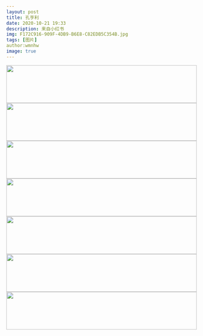 ```yaml
---
layout: post
title: 孔亨利
date: 2020-10-21 19:33
description: 来自小红书
img: F172C916-909F-4DB9-B6E8-C82EDB5C354B.jpg
tags: [图片]
author:wmnhw
image: true
---
```

<img src="https://gdindex.wmnhw.workers.dev/%25E5%25B8%2585%25E5%2593%25A5%25E5%259B%25BE%25E5%25BA%2593/%25E5%25B0%258F%25E7%25BA%25A2%25E4%25B9%25A6-%25E5%25AD%2594%25E4%25BA%25A8%25E5%2588%25A9/F172C916-909F-4DB9-B6E8-C82EDB5C354B.jpeg" width="100%" height="100"/>

<img src="https://gdindex.wmnhw.workers.dev/%25E5%25B8%2585%25E5%2593%25A5%25E5%259B%25BE%25E5%25BA%2593/%25E5%25B0%258F%25E7%25BA%25A2%25E4%25B9%25A6-%25E5%25AD%2594%25E4%25BA%25A8%25E5%2588%25A9/AA0DED01-88A7-4449-BF58-69367D294912.jpeg" width="100%" height="100"/>

<img src="https://gdindex.wmnhw.workers.dev/%25E5%25B8%2585%25E5%2593%25A5%25E5%259B%25BE%25E5%25BA%2593/%25E5%25B0%258F%25E7%25BA%25A2%25E4%25B9%25A6-%25E5%25AD%2594%25E4%25BA%25A8%25E5%2588%25A9/84BA06D9-B6F3-45D8-A532-67809AF28B01.jpeg" width="100%" height="100"/>

<img src="https://gdindex.wmnhw.workers.dev/%25E5%25B8%2585%25E5%2593%25A5%25E5%259B%25BE%25E5%25BA%2593/%25E5%25B0%258F%25E7%25BA%25A2%25E4%25B9%25A6-%25E5%25AD%2594%25E4%25BA%25A8%25E5%2588%25A9/672DF12B-4390-43AA-A91D-CA0526AED6E4.jpeg" width="100%" height="100"/>

<img src="https://gdindex.wmnhw.workers.dev/%25E5%25B8%2585%25E5%2593%25A5%25E5%259B%25BE%25E5%25BA%2593/%25E5%25B0%258F%25E7%25BA%25A2%25E4%25B9%25A6-%25E5%25AD%2594%25E4%25BA%25A8%25E5%2588%25A9/629FD705-2E8C-4CC4-8C2D-87D27A66B06D.jpeg" width="100%" height="100"/>

<img src="https://gdindex.wmnhw.workers.dev/%25E5%25B8%2585%25E5%2593%25A5%25E5%259B%25BE%25E5%25BA%2593/%25E5%25B0%258F%25E7%25BA%25A2%25E4%25B9%25A6-%25E5%25AD%2594%25E4%25BA%25A8%25E5%2588%25A9/4397B9A4-34DE-4872-AF56-1BE3D1C495A4.jpeg" width="100%" height="100"/>

<img src="https://gdindex.wmnhw.workers.dev/%25E5%25B8%2585%25E5%2593%25A5%25E5%259B%25BE%25E5%25BA%2593/%25E5%25B0%258F%25E7%25BA%25A2%25E4%25B9%25A6-%25E5%25AD%2594%25E4%25BA%25A8%25E5%2588%25A9/19B3EA25-59D6-4924-9852-865BAD2499BF.jpeg" width="100%" height="100"/>
